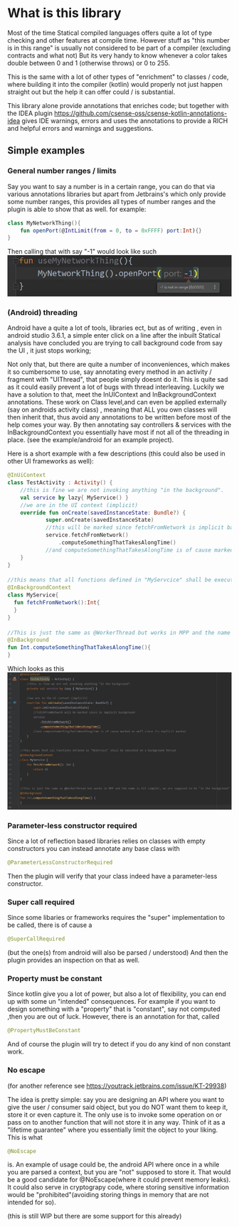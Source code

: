 # What is this library

Most of the time Statical compiled languages offers quite a lot of type checking and other features at compile time. 
However stuff as "this number is in this range" is usually not considered to be part of a compiler (excluding contracts and what not)
But its very handy to know whenever a color takes double between 0 and 1 (otherwise throws) or 0 to 255.

This is the same with a lot of other types of "enrichment"  to classes / code, where building it into the compiler (kotlin) would properly not just happen straight out but the help it can offer could / is substantial.

This library alone provide annotations that enriches code; but together with the IDEA plugin 
https://github.com/csense-oss/csense-kotlin-annotations-idea
gives IDE warnings, errors and uses the annotations to provide a RICH and helpful errors and warnings and suggestions.

## Simple examples


### General number ranges / limits

Say you want to say a number is in a certain range, you can do that via various annotations libraries but apart from Jetbrains's which only provide some number ranges, this provides all types of number ranges and the plugin is able to show that as well.
for example:
```kotlin
class MyNetworkThing(){ 
    fun openPort(@IntLimit(from = 0, to = 0xFFFF) port:Int){}
}
```
Then calling that with say "-1" would look like such
![Image example of -1 being invalid range](./images/rangeexample.jpg)



### (Android) threading
Android have a quite a lot of tools, libraries ect, 
but as of writing , even in android studio 3.6.1, a simple enter click on a line after the inbuilt Statical analysis have concluded you are trying to call background code from say the UI , it just stops working; 

Not only that, but there are quite a number of inconveniences, which makes it so cumbersome to use, say annotating every method in an activity / fragment with "UIThread", that people simply doesnt do it.
This is quite sad as it could easily prevent a lot of bugs with thread interleaving.
Luckily we have a solution to that, meet the InUIContext and InBackgroundContext annotations. These work on Class level,and can even be applied externally (say on androids activity class) , meaning that ALL you own classes will then inherit that, thus avoid any annotations to be written before most of the help comes your way.
By then annotating say controllers & services with the InBackgroundContext you essentially have most if not all of the threading in place.
(see the example/android  for an example project).

Here is a short example with a few descriptions (this could also be used in other UI frameworks as well):
```kotlin
@InUiContext
class TestActivity : Activity() {
    //this is fine we are not invoking anything "in the background".
    val service by lazy{ MyService() }
    //we are in the UI context (implicit)
    override fun onCreate(savedInstanceState: Bundle?) {
            super.onCreate(savedInstanceState)
            //this will be marked since fetchFromNetwork is implicit background
            service.fetchFromNetwork()
                .computeSomethingThatTakesAlongTime()    
            //and computeSomethingThatTakesAlongTime is of cause marked as well since its explicit marked
    }
}

//this means that all functions defined in "MyServcice" shall be executed on a background thread
@InBackgroundContext
class MyService{
  fun fetchFromNetwork():Int{
  }
}

//This is just the same as @WorkerThread but works in MPP and the name is bit simpler, we are supposed to be "in the background" 
@InBackground
fun Int.computeSomethingThatTakesAlongTime(){
}
```
Which looks as this
![Image example of the above snippet](./images/android-threading-example.jpg)


### Parameter-less constructor required
Since a lot of reflection based libraries relies on classes with empty constructors you can instead annotate any base class with
```kotlin
@ParameterLessConstructorRequired
```
Then the plugin will verify that your class indeed have a parameter-less constructor.


### Super call required
Since some libaries or frameworks requires the "super" implementation to be called, there is of cause a 
```kotlin
@SuperCallRequired
``` 
(but the one(s) from android will also be parsed / understood)
And then the plugin provides an inspection on that as well.


### Property must be constant
Since kotlin give you a lot of power, but also a lot of flexibility, you can end up with some un "intended" consequences.
For example if you want to design something with a "property" that is "constant", say not computed ,then you are out of luck.
However, there is an annotation for that, called
```kotlin
@PropertyMustBeConstant
```
And of course the plugin will try to detect if you do any kind of non constant work. 


### No escape
(for another reference see https://youtrack.jetbrains.com/issue/KT-29938)

The idea is pretty simple: 
say you are designing an API where you want to give the user / consumer said object, but you do NOT want them to keep it, store it or even capture it.
The only use is to invoke some operation on or pass on to another function that will not store it in any way. 
Think of it as a "lifetime guarantee" where you essentially limit the object to your liking.
This is what 
```kotlin
@NoEscape
```
is.
An example of usage could be, the android API where once in a while you are parsed a context, but you are "not" supposed to store it.
That would be a good candidate for @NoEscape(where it could prevent memory leaks).
It could also serve in cryptograpy code, where storing sensitive information would be "prohibited"(avoiding storing things in memory that are not intended for so).

(this is still WIP but there are some support for this already)